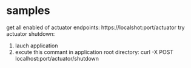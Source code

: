 # samples
get all enabled of actuator endpoints: https://localshot:port/actuator
try actuator shutdown:
1) lauch application
2) excute this commant in application root directory: curl -X POST localhost:port/actuator/shutdown

